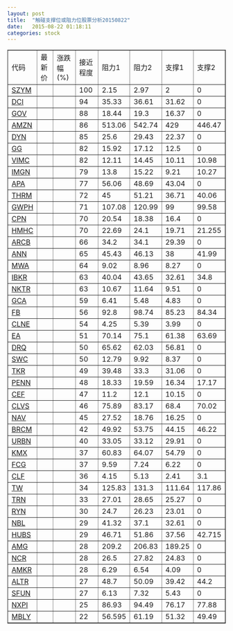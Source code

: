 ```yaml
---
layout: post
title:  "触碰支撑位或阻力位股票分析20150822"
date:   2015-08-22 01:18:11
categories: stock
---
```

<script type="text/javascript">
var stockList = []
stockList.push('gb_szym');
stockList.push('gb_dci');
stockList.push('gb_gov');
stockList.push('gb_amzn');
stockList.push('gb_dyn');
stockList.push('gb_gg');
stockList.push('gb_vimc');
stockList.push('gb_imgn');
stockList.push('gb_apa');
stockList.push('gb_thrm');
stockList.push('gb_gwph');
stockList.push('gb_cpn');
stockList.push('gb_hmhc');
stockList.push('gb_arcb');
stockList.push('gb_ann');
stockList.push('gb_mwa');
stockList.push('gb_ibkr');
stockList.push('gb_nktr');
stockList.push('gb_gca');
stockList.push('gb_fb');
stockList.push('gb_clne');
stockList.push('gb_ea');
stockList.push('gb_drq');
stockList.push('gb_swc');
stockList.push('gb_tkr');
stockList.push('gb_penn');
stockList.push('gb_cef');
stockList.push('gb_clvs');
stockList.push('gb_nav');
stockList.push('gb_brcm');
stockList.push('gb_urbn');
stockList.push('gb_kmx');
stockList.push('gb_fcg');
stockList.push('gb_clf');
stockList.push('gb_tw');
stockList.push('gb_trn');
stockList.push('gb_ryn');
stockList.push('gb_nbl');
stockList.push('gb_hubs');
stockList.push('gb_amg');
stockList.push('gb_ncr');
stockList.push('gb_amkr');
stockList.push('gb_altr');
stockList.push('gb_sfun');
stockList.push('gb_nxpi');
stockList.push('gb_mbly');
</script>
<table border="1">
 <tr>
 <td>代码</td>
 <td>最新价</td>
 <td>涨跌幅(%)</td>
 <td>接近程度</td>
 <td>阻力1</td>
 <td>阻力2</td>
 <td>支撑1</td>
 <td>支撑2</td>
</tr>
  <tr id="szym" class="green">
  <td><a href="http://stock.finance.sina.com.cn/usstock/quotes/SZYM.html" target="_blank">SZYM</a></td><td></td><td></td><td>100</td><td>2.15</td><td>2.97</td><td>2</td><td>0</td></tr>
  <tr id="dci" class="green">
  <td><a href="http://stock.finance.sina.com.cn/usstock/quotes/DCI.html" target="_blank">DCI</a></td><td></td><td></td><td>94</td><td>35.33</td><td>36.61</td><td>31.62</td><td>0</td></tr>
  <tr id="gov" class="green">
  <td><a href="http://stock.finance.sina.com.cn/usstock/quotes/GOV.html" target="_blank">GOV</a></td><td></td><td></td><td>88</td><td>18.44</td><td>19.3</td><td>16.37</td><td>0</td></tr>
  <tr id="amzn" class="red">
  <td><a href="http://stock.finance.sina.com.cn/usstock/quotes/AMZN.html" target="_blank">AMZN</a></td><td></td><td></td><td>86</td><td>513.06</td><td>542.74</td><td>429</td><td>446.47</td></tr>
  <tr id="dyn" class="red">
  <td><a href="http://stock.finance.sina.com.cn/usstock/quotes/DYN.html" target="_blank">DYN</a></td><td></td><td></td><td>85</td><td>25.6</td><td>29.43</td><td>22.37</td><td>0</td></tr>
  <tr id="gg" class="red">
  <td><a href="http://stock.finance.sina.com.cn/usstock/quotes/GG.html" target="_blank">GG</a></td><td></td><td></td><td>82</td><td>15.92</td><td>17.12</td><td>12.5</td><td>0</td></tr>
  <tr id="vimc" class="green">
  <td><a href="http://stock.finance.sina.com.cn/usstock/quotes/VIMC.html" target="_blank">VIMC</a></td><td></td><td></td><td>82</td><td>12.11</td><td>14.45</td><td>10.11</td><td>10.98</td></tr>
  <tr id="imgn" class="red">
  <td><a href="http://stock.finance.sina.com.cn/usstock/quotes/IMGN.html" target="_blank">IMGN</a></td><td></td><td></td><td>79</td><td>13.8</td><td>15.22</td><td>9.21</td><td>10.27</td></tr>
  <tr id="apa" class="green">
  <td><a href="http://stock.finance.sina.com.cn/usstock/quotes/APA.html" target="_blank">APA</a></td><td></td><td></td><td>77</td><td>56.06</td><td>48.69</td><td>43.04</td><td>0</td></tr>
  <tr id="thrm" class="red">
  <td><a href="http://stock.finance.sina.com.cn/usstock/quotes/THRM.html" target="_blank">THRM</a></td><td></td><td></td><td>72</td><td>45</td><td>51.21</td><td>36.71</td><td>40.06</td></tr>
  <tr id="gwph" class="red">
  <td><a href="http://stock.finance.sina.com.cn/usstock/quotes/GWPH.html" target="_blank">GWPH</a></td><td></td><td></td><td>71</td><td>107.08</td><td>120.99</td><td>99</td><td>99.58</td></tr>
  <tr id="cpn" class="green">
  <td><a href="http://stock.finance.sina.com.cn/usstock/quotes/CPN.html" target="_blank">CPN</a></td><td></td><td></td><td>70</td><td>20.54</td><td>18.38</td><td>16.4</td><td>0</td></tr>
  <tr id="hmhc" class="red">
  <td><a href="http://stock.finance.sina.com.cn/usstock/quotes/HMHC.html" target="_blank">HMHC</a></td><td></td><td></td><td>70</td><td>22.69</td><td>24.1</td><td>19.71</td><td>21.255</td></tr>
  <tr id="arcb" class="green">
  <td><a href="http://stock.finance.sina.com.cn/usstock/quotes/ARCB.html" target="_blank">ARCB</a></td><td></td><td></td><td>66</td><td>34.2</td><td>34.1</td><td>29.39</td><td>0</td></tr>
  <tr id="ann" class="red">
  <td><a href="http://stock.finance.sina.com.cn/usstock/quotes/ANN.html" target="_blank">ANN</a></td><td></td><td></td><td>65</td><td>45.43</td><td>46.13</td><td>38</td><td>41.99</td></tr>
  <tr id="mwa" class="green">
  <td><a href="http://stock.finance.sina.com.cn/usstock/quotes/MWA.html" target="_blank">MWA</a></td><td></td><td></td><td>64</td><td>9.02</td><td>8.96</td><td>8.27</td><td>0</td></tr>
  <tr id="ibkr" class="red">
  <td><a href="http://stock.finance.sina.com.cn/usstock/quotes/IBKR.html" target="_blank">IBKR</a></td><td></td><td></td><td>63</td><td>40.04</td><td>43.65</td><td>32.61</td><td>34.8</td></tr>
  <tr id="nktr" class="red">
  <td><a href="http://stock.finance.sina.com.cn/usstock/quotes/NKTR.html" target="_blank">NKTR</a></td><td></td><td></td><td>63</td><td>10.67</td><td>11.64</td><td>9.51</td><td>0</td></tr>
  <tr id="gca" class="green">
  <td><a href="http://stock.finance.sina.com.cn/usstock/quotes/GCA.html" target="_blank">GCA</a></td><td></td><td></td><td>59</td><td>6.41</td><td>5.48</td><td>4.83</td><td>0</td></tr>
  <tr id="fb" class="green">
  <td><a href="http://stock.finance.sina.com.cn/usstock/quotes/FB.html" target="_blank">FB</a></td><td></td><td></td><td>56</td><td>92.8</td><td>98.74</td><td>85.23</td><td>84.34</td></tr>
  <tr id="clne" class="red">
  <td><a href="http://stock.finance.sina.com.cn/usstock/quotes/CLNE.html" target="_blank">CLNE</a></td><td></td><td></td><td>54</td><td>4.25</td><td>5.39</td><td>3.99</td><td>0</td></tr>
  <tr id="ea" class="green">
  <td><a href="http://stock.finance.sina.com.cn/usstock/quotes/EA.html" target="_blank">EA</a></td><td></td><td></td><td>51</td><td>70.14</td><td>75.1</td><td>61.38</td><td>63.69</td></tr>
  <tr id="drq" class="green">
  <td><a href="http://stock.finance.sina.com.cn/usstock/quotes/DRQ.html" target="_blank">DRQ</a></td><td></td><td></td><td>50</td><td>65.62</td><td>62.03</td><td>56.81</td><td>0</td></tr>
  <tr id="swc" class="red">
  <td><a href="http://stock.finance.sina.com.cn/usstock/quotes/SWC.html" target="_blank">SWC</a></td><td></td><td></td><td>50</td><td>12.79</td><td>9.92</td><td>8.37</td><td>0</td></tr>
  <tr id="tkr" class="green">
  <td><a href="http://stock.finance.sina.com.cn/usstock/quotes/TKR.html" target="_blank">TKR</a></td><td></td><td></td><td>49</td><td>39.48</td><td>33.3</td><td>31.06</td><td>0</td></tr>
  <tr id="penn" class="green">
  <td><a href="http://stock.finance.sina.com.cn/usstock/quotes/PENN.html" target="_blank">PENN</a></td><td></td><td></td><td>48</td><td>18.33</td><td>19.59</td><td>16.34</td><td>17.17</td></tr>
  <tr id="cef" class="red">
  <td><a href="http://stock.finance.sina.com.cn/usstock/quotes/CEF.html" target="_blank">CEF</a></td><td></td><td></td><td>47</td><td>11.2</td><td>12.1</td><td>10.15</td><td>0</td></tr>
  <tr id="clvs" class="green">
  <td><a href="http://stock.finance.sina.com.cn/usstock/quotes/CLVS.html" target="_blank">CLVS</a></td><td></td><td></td><td>46</td><td>75.89</td><td>83.17</td><td>68.4</td><td>70.02</td></tr>
  <tr id="nav" class="green">
  <td><a href="http://stock.finance.sina.com.cn/usstock/quotes/NAV.html" target="_blank">NAV</a></td><td></td><td></td><td>45</td><td>27.52</td><td>18.76</td><td>16.25</td><td>0</td></tr>
  <tr id="brcm" class="red">
  <td><a href="http://stock.finance.sina.com.cn/usstock/quotes/BRCM.html" target="_blank">BRCM</a></td><td></td><td></td><td>42</td><td>49.92</td><td>53.75</td><td>44.15</td><td>46.22</td></tr>
  <tr id="urbn" class="green">
  <td><a href="http://stock.finance.sina.com.cn/usstock/quotes/URBN.html" target="_blank">URBN</a></td><td></td><td></td><td>40</td><td>33.05</td><td>33.12</td><td>29.91</td><td>0</td></tr>
  <tr id="kmx" class="red">
  <td><a href="http://stock.finance.sina.com.cn/usstock/quotes/KMX.html" target="_blank">KMX</a></td><td></td><td></td><td>37</td><td>60.83</td><td>64.07</td><td>54.79</td><td>0</td></tr>
  <tr id="fcg" class="green">
  <td><a href="http://stock.finance.sina.com.cn/usstock/quotes/FCG.html" target="_blank">FCG</a></td><td></td><td></td><td>37</td><td>9.59</td><td>7.24</td><td>6.22</td><td>0</td></tr>
  <tr id="clf" class="green">
  <td><a href="http://stock.finance.sina.com.cn/usstock/quotes/CLF.html" target="_blank">CLF</a></td><td></td><td></td><td>36</td><td>4.15</td><td>5.13</td><td>2.41</td><td>3.1</td></tr>
  <tr id="tw" class="red">
  <td><a href="http://stock.finance.sina.com.cn/usstock/quotes/TW.html" target="_blank">TW</a></td><td></td><td></td><td>34</td><td>125.83</td><td>131.3</td><td>111.64</td><td>117.86</td></tr>
  <tr id="trn" class="green">
  <td><a href="http://stock.finance.sina.com.cn/usstock/quotes/TRN.html" target="_blank">TRN</a></td><td></td><td></td><td>33</td><td>27.01</td><td>28.65</td><td>25.27</td><td>0</td></tr>
  <tr id="ryn" class="green">
  <td><a href="http://stock.finance.sina.com.cn/usstock/quotes/RYN.html" target="_blank">RYN</a></td><td></td><td></td><td>30</td><td>24.7</td><td>26.23</td><td>23.01</td><td>0</td></tr>
  <tr id="nbl" class="green">
  <td><a href="http://stock.finance.sina.com.cn/usstock/quotes/NBL.html" target="_blank">NBL</a></td><td></td><td></td><td>29</td><td>41.32</td><td>37.1</td><td>32.61</td><td>0</td></tr>
  <tr id="hubs" class="green">
  <td><a href="http://stock.finance.sina.com.cn/usstock/quotes/HUBS.html" target="_blank">HUBS</a></td><td></td><td></td><td>29</td><td>46.71</td><td>51.86</td><td>37.56</td><td>42.715</td></tr>
  <tr id="amg" class="green">
  <td><a href="http://stock.finance.sina.com.cn/usstock/quotes/AMG.html" target="_blank">AMG</a></td><td></td><td></td><td>28</td><td>209.2</td><td>206.83</td><td>189.25</td><td>0</td></tr>
  <tr id="ncr" class="red">
  <td><a href="http://stock.finance.sina.com.cn/usstock/quotes/NCR.html" target="_blank">NCR</a></td><td></td><td></td><td>28</td><td>26.5</td><td>27.82</td><td>24.83</td><td>0</td></tr>
  <tr id="amkr" class="green">
  <td><a href="http://stock.finance.sina.com.cn/usstock/quotes/AMKR.html" target="_blank">AMKR</a></td><td></td><td></td><td>28</td><td>6.29</td><td>6.54</td><td>4.09</td><td>0</td></tr>
  <tr id="altr" class="red">
  <td><a href="http://stock.finance.sina.com.cn/usstock/quotes/ALTR.html" target="_blank">ALTR</a></td><td></td><td></td><td>27</td><td>48.7</td><td>50.09</td><td>39.42</td><td>44.2</td></tr>
  <tr id="sfun" class="green">
  <td><a href="http://stock.finance.sina.com.cn/usstock/quotes/SFUN.html" target="_blank">SFUN</a></td><td></td><td></td><td>27</td><td>6.13</td><td>7.32</td><td>5.43</td><td>0</td></tr>
  <tr id="nxpi" class="green">
  <td><a href="http://stock.finance.sina.com.cn/usstock/quotes/NXPI.html" target="_blank">NXPI</a></td><td></td><td></td><td>25</td><td>86.93</td><td>94.49</td><td>76.17</td><td>77.88</td></tr>
  <tr id="mbly" class="green">
  <td><a href="http://stock.finance.sina.com.cn/usstock/quotes/MBLY.html" target="_blank">MBLY</a></td><td></td><td></td><td>22</td><td>56.595</td><td>61.19</td><td>51.32</td><td>49.49</td></tr>
</table>
